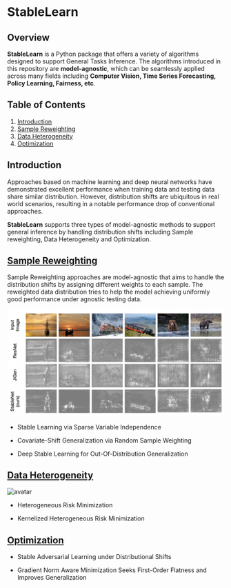 # StableLearn

## Overview
**StableLearn** is a Python package that offers a variety of algorithms designed to support General Tasks Inference. The algorithms introduced in this repository are **model-agnostic**, which can be seamlessly applied across many fields including **Computer Vision, Time Series Forecasting, Policy Learning, Fairness, etc**.

## Table of Contents
1. [Introduction](#introduction)
2. [Sample Reweighting](#1-sample-reweighting)
3. [Data Heterogeneity](#2-data-heterogeneity)
4. [Optimization](#3-optimization)

## Introduction
Approaches based on machine learning and deep neural networks have demonstrated excellent performance when training data and testing data share similar distribution. However, distribution shifts are ubiquitous in real world scenarios, resulting in a notable performance drop of conventional approaches. 

**StableLearn** supports three types of model-agnostic methods to support general inference by handling distribution shifts including Sample reweighting, Data Heterogeneity and Optimization. 


## [Sample Reweighting](./Sample%20Reweighting/)

Sample Reweighting approaches are model-agnostic that aims to handle the distribution shifts by assigning different weights to each sample. The reweighted data distribution tries to help the model achieving uniformly good performance under agnostic testing data.

![avatar](Image/StableNet.png)

- Stable Learning via Sparse Variable Independence

- Covariate-Shift Generalization via Random Sample Weighting

- Deep Stable Learning for Out-Of-Distribution Generalization

## [Data Heterogeneity](./Data%20Heterogeneity/)

![avatar](Image/predictiveHeter.png)

- Heterogeneous Risk Minimization

- Kernelized Heterogeneous Risk Minimization 

## [Optimization](./Optimization/)


- Stable Adversarial Learning under Distributional Shifts

- Gradient Norm Aware Minimization Seeks First-Order Flatness and Improves Generalization




